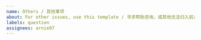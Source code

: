 ```yaml
---
name: Others / 其他事项
about: For other issues, use this template / 寻求帮助咨询，或其他无法归入前几类的问题
labels: question
assignees: arnie97
---
```

